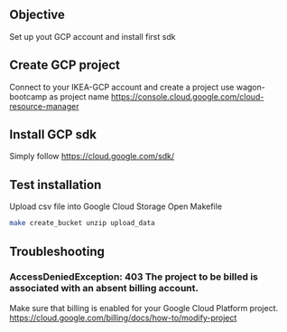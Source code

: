 ## Objective

Set up yout GCP account and install first sdk

## Create GCP project

Connect to your IKEA-GCP account and create a project
use wagon-bootcamp as project name
https://console.cloud.google.com/cloud-resource-manager


## Install GCP sdk

Simply follow
https://cloud.google.com/sdk/

## Test installation

Upload csv file into Google Cloud Storage
Open Makefile
```bash
make create_bucket unzip upload_data
```

## Troubleshooting


### AccessDeniedException: 403 The project to be billed is associated with an absent billing account.

Make sure that billing is enabled for your Google Cloud Platform project.
https://cloud.google.com/billing/docs/how-to/modify-project

